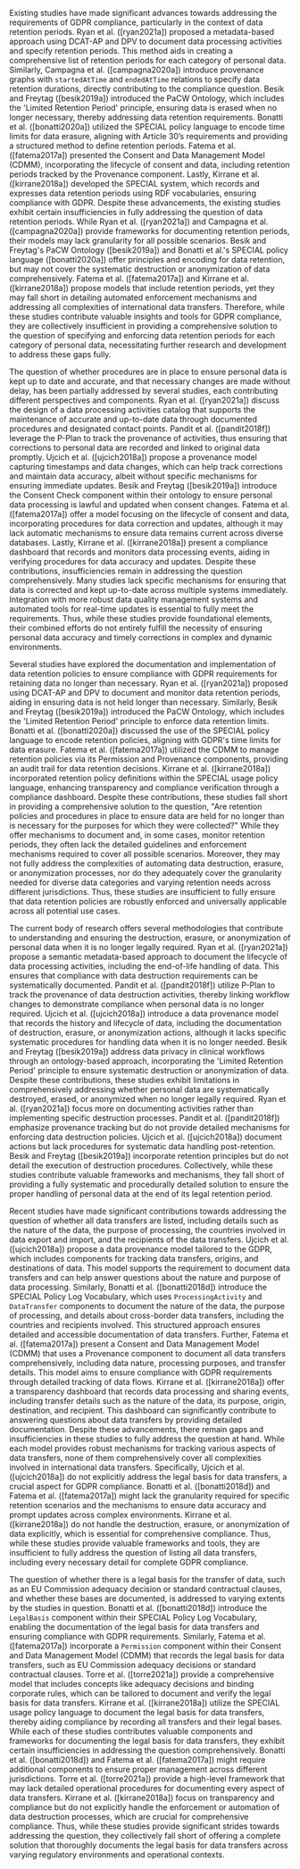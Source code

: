 Existing studies have made significant advances towards addressing the requirements of GDPR compliance, particularly in the context of data retention periods. Ryan et al. ([ryan2021a]) proposed a metadata-based approach using DCAT-AP and DPV to document data processing activities and specify retention periods. This method aids in creating a comprehensive list of retention periods for each category of personal data. Similarly, Campagna et al. ([campagna2020a]) introduce provenance graphs with `startedAtTime` and `endedAtTime` relations to specify data retention durations, directly contributing to the compliance question. Besik and Freytag ([besik2019a]) introduced the PaCW Ontology, which includes the 'Limited Retention Period' principle, ensuring data is erased when no longer necessary, thereby addressing data retention requirements. Bonatti et al. ([bonatti2020a]) utilized the SPECIAL policy language to encode time limits for data erasure, aligning with Article 30’s requirements and providing a structured method to define retention periods. Fatema et al. ([fatema2017a]) presented the Consent and Data Management Model (CDMM), incorporating the lifecycle of consent and data, including retention periods tracked by the Provenance component. Lastly, Kirrane et al. ([kirrane2018a]) developed the SPECIAL system, which records and expresses data retention periods using RDF vocabularies, ensuring compliance with GDPR. Despite these advancements, the existing studies exhibit certain insufficiencies in fully addressing the question of data retention periods. While Ryan et al. ([ryan2021a]) and Campagna et al. ([campagna2020a]) provide frameworks for documenting retention periods, their models may lack granularity for all possible scenarios. Besik and Freytag's PaCW Ontology ([besik2019a]) and Bonatti et al.'s SPECIAL policy language ([bonatti2020a]) offer principles and encoding for data retention, but may not cover the systematic destruction or anonymization of data comprehensively. Fatema et al. ([fatema2017a]) and Kirrane et al. ([kirrane2018a]) propose models that include retention periods, yet they may fall short in detailing automated enforcement mechanisms and addressing all complexities of international data transfers. Therefore, while these studies contribute valuable insights and tools for GDPR compliance, they are collectively insufficient in providing a comprehensive solution to the question of specifying and enforcing data retention periods for each category of personal data, necessitating further research and development to address these gaps fully.

The question of whether procedures are in place to ensure personal data is kept up to date and accurate, and that necessary changes are made without delay, has been partially addressed by several studies, each contributing different perspectives and components. Ryan et al. ([ryan2021a]) discuss the design of a data processing activities catalog that supports the maintenance of accurate and up-to-date data through documented procedures and designated contact points. Pandit et al. ([pandit2018f]) leverage the P-Plan to track the provenance of activities, thus ensuring that corrections to personal data are recorded and linked to original data promptly. Ujcich et al. ([ujcich2018a]) propose a provenance model capturing timestamps and data changes, which can help track corrections and maintain data accuracy, albeit without specific mechanisms for ensuring immediate updates. Besik and Freytag ([besik2019a]) introduce the Consent Check component within their ontology to ensure personal data processing is lawful and updated when consent changes. Fatema et al. ([fatema2017a]) offer a model focusing on the lifecycle of consent and data, incorporating procedures for data correction and updates, although it may lack automatic mechanisms to ensure data remains current across diverse databases. Lastly, Kirrane et al. ([kirrane2018a]) present a compliance dashboard that records and monitors data processing events, aiding in verifying procedures for data accuracy and updates. Despite these contributions, insufficiencies remain in addressing the question comprehensively. Many studies lack specific mechanisms for ensuring that data is corrected and kept up-to-date across multiple systems immediately. Integration with more robust data quality management systems and automated tools for real-time updates is essential to fully meet the requirements. Thus, while these studies provide foundational elements, their combined efforts do not entirely fulfill the necessity of ensuring personal data accuracy and timely corrections in complex and dynamic environments.

Several studies have explored the documentation and implementation of data retention policies to ensure compliance with GDPR requirements for retaining data no longer than necessary. Ryan et al. ([ryan2021a]) proposed using DCAT-AP and DPV to document and monitor data retention periods, aiding in ensuring data is not held longer than necessary. Similarly, Besik and Freytag ([besik2019a]) introduced the PaCW Ontology, which includes the 'Limited Retention Period' principle to enforce data retention limits. Bonatti et al. ([bonatti2020a]) discussed the use of the SPECIAL policy language to encode retention policies, aligning with GDPR's time limits for data erasure. Fatema et al. ([fatema2017a]) utilized the CDMM to manage retention policies via its Permission and Provenance components, providing an audit trail for data retention decisions. Kirrane et al. ([kirrane2018a]) incorporated retention policy definitions within the SPECIAL usage policy language, enhancing transparency and compliance verification through a compliance dashboard. Despite these contributions, these studies fall short in providing a comprehensive solution to the question, "Are retention policies and procedures in place to ensure data are held for no longer than is necessary for the purposes for which they were collected?" While they offer mechanisms to document and, in some cases, monitor retention periods, they often lack the detailed guidelines and enforcement mechanisms required to cover all possible scenarios. Moreover, they may not fully address the complexities of automating data destruction, erasure, or anonymization processes, nor do they adequately cover the granularity needed for diverse data categories and varying retention needs across different jurisdictions. Thus, these studies are insufficient to fully ensure that data retention policies are robustly enforced and universally applicable across all potential use cases.

The current body of research offers several methodologies that contribute to understanding and ensuring the destruction, erasure, or anonymization of personal data when it is no longer legally required. Ryan et al. ([ryan2021a]) propose a semantic metadata-based approach to document the lifecycle of data processing activities, including the end-of-life handling of data. This ensures that compliance with data destruction requirements can be systematically documented. Pandit et al. ([pandit2018f]) utilize P-Plan to track the provenance of data destruction activities, thereby linking workflow changes to demonstrate compliance when personal data is no longer required. Ujcich et al. ([ujcich2018a]) introduce a data provenance model that records the history and lifecycle of data, including the documentation of destruction, erasure, or anonymization actions, although it lacks specific systematic procedures for handling data when it is no longer needed. Besik and Freytag ([besik2019a]) address data privacy in clinical workflows through an ontology-based approach, incorporating the 'Limited Retention Period' principle to ensure systematic destruction or anonymization of data. Despite these contributions, these studies exhibit limitations in comprehensively addressing whether personal data are systematically destroyed, erased, or anonymized when no longer legally required. Ryan et al. ([ryan2021a]) focus more on documenting activities rather than implementing specific destruction processes. Pandit et al. ([pandit2018f]) emphasize provenance tracking but do not provide detailed mechanisms for enforcing data destruction policies. Ujcich et al. ([ujcich2018a]) document actions but lack procedures for systematic data handling post-retention. Besik and Freytag ([besik2019a]) incorporate retention principles but do not detail the execution of destruction procedures. Collectively, while these studies contribute valuable frameworks and mechanisms, they fall short of providing a fully systematic and procedurally detailed solution to ensure the proper handling of personal data at the end of its legal retention period.

Recent studies have made significant contributions towards addressing the question of whether all data transfers are listed, including details such as the nature of the data, the purpose of processing, the countries involved in data export and import, and the recipients of the data transfers. Ujcich et al. ([ujcich2018a]) propose a data provenance model tailored to the GDPR, which includes components for tracking data transfers, origins, and destinations of data. This model supports the requirement to document data transfers and can help answer questions about the nature and purpose of data processing. Similarly, Bonatti et al. ([bonatti2018d]) introduce the SPECIAL Policy Log Vocabulary, which uses `ProcessingActivity` and `DataTransfer` components to document the nature of the data, the purpose of processing, and details about cross-border data transfers, including the countries and recipients involved. This structured approach ensures detailed and accessible documentation of data transfers. Further, Fatema et al. ([fatema2017a]) present a Consent and Data Management Model (CDMM) that uses a Provenance component to document all data transfers comprehensively, including data nature, processing purposes, and transfer details. This model aims to ensure compliance with GDPR requirements through detailed tracking of data flows. Kirrane et al. ([kirrane2018a]) offer a transparency dashboard that records data processing and sharing events, including transfer details such as the nature of the data, its purpose, origin, destination, and recipient. This dashboard can significantly contribute to answering questions about data transfers by providing detailed documentation. Despite these advancements, there remain gaps and insufficiencies in these studies to fully address the question at hand. While each model provides robust mechanisms for tracking various aspects of data transfers, none of them comprehensively cover all complexities involved in international data transfers. Specifically, Ujcich et al. ([ujcich2018a]) do not explicitly address the legal basis for data transfers, a crucial aspect for GDPR compliance. Bonatti et al. ([bonatti2018d]) and Fatema et al. ([fatema2017a]) might lack the granularity required for specific retention scenarios and the mechanisms to ensure data accuracy and prompt updates across complex environments. Kirrane et al. ([kirrane2018a]) do not handle the destruction, erasure, or anonymization of data explicitly, which is essential for comprehensive compliance. Thus, while these studies provide valuable frameworks and tools, they are insufficient to fully address the question of listing all data transfers, including every necessary detail for complete GDPR compliance.

The question of whether there is a legal basis for the transfer of data, such as an EU Commission adequacy decision or standard contractual clauses, and whether these bases are documented, is addressed to varying extents by the studies in question. Bonatti et al. ([bonatti2018d]) introduce the `LegalBasis` component within their SPECIAL Policy Log Vocabulary, enabling the documentation of the legal basis for data transfers and ensuring compliance with GDPR requirements. Similarly, Fatema et al. ([fatema2017a]) incorporate a `Permission` component within their Consent and Data Management Model (CDMM) that records the legal basis for data transfers, such as EU Commission adequacy decisions or standard contractual clauses. Torre et al. ([torre2021a]) provide a comprehensive model that includes concepts like adequacy decisions and binding corporate rules, which can be tailored to document and verify the legal basis for data transfers. Kirrane et al. ([kirrane2018a]) utilize the SPECIAL usage policy language to document the legal basis for data transfers, thereby aiding compliance by recording all transfers and their legal bases. While each of these studies contributes valuable components and frameworks for documenting the legal basis for data transfers, they exhibit certain insufficiencies in addressing the question comprehensively. Bonatti et al. ([bonatti2018d]) and Fatema et al. ([fatema2017a]) might require additional components to ensure proper management across different jurisdictions. Torre et al. ([torre2021a]) provide a high-level framework that may lack detailed operational procedures for documenting every aspect of data transfers. Kirrane et al. ([kirrane2018a]) focus on transparency and compliance but do not explicitly handle the enforcement or automation of data destruction processes, which are crucial for comprehensive compliance. Thus, while these studies provide significant strides towards addressing the question, they collectively fall short of offering a complete solution that thoroughly documents the legal basis for data transfers across varying regulatory environments and operational contexts.